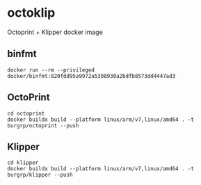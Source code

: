 # octoklip
Octoprint + Klipper docker image

## binfmt
```shell
docker run --rm --privileged docker/binfmt:820fdd95a9972a5308930a2bdfb8573dd4447ad3
```

## OctoPrint

```shell
cd octoprint
docker buildx build --platform linux/arm/v7,linux/amd64 . -t burgrp/octoprint --push
```

## Klipper

```shell
cd klipper
docker buildx build --platform linux/arm/v7,linux/amd64 . -t burgrp/klipper --push
```
